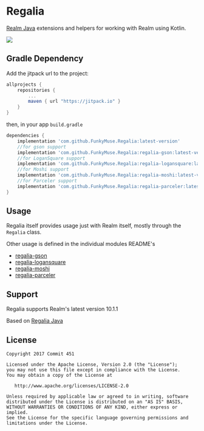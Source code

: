 # Regalia
[Realm Java](https://realm.io/docs/java/latest/) extensions and helpers for working with Realm using Kotlin.

[![](https://jitpack.io/v/FunkyMuse/Regalia.svg)](https://jitpack.io/#FunkyMuse/Regalia)

## Gradle Dependency
Add the jitpack url to the project:
```groovy
allprojects {
    repositories {
        ...
        maven { url "https://jitpack.io" }
    }
}
```
then, in your app `build.gradle`
```groovy
dependencies {
    implementation 'com.github.FunkyMuse.Regalia:latest-version'
    //for gson support
    implementation 'com.github.FunkyMuse.Regalia:regalia-gson:latest-version'
    //for LoganSquare support
    implementation 'com.github.FunkyMuse.Regalia:regalia-logansquare:latest-version'
    //for Moshi support
    implementation 'com.github.FunkyMuse.Regalia:regalia-moshi:latest-version'
    //for Parceler support
    implementation 'com.github.FunkyMuse.Regalia:regalia-parceler:latest-version'
}
```

## Usage
Regalia itself provides usage just with Realm itself, mostly through the `Regalia` class.

Other usage is defined in the individual modules README's

- [regalia-gson](regalia-gson/)
- [regalia-logansquare](regalia-logansquare/)
- [regalia-moshi](regalia-moshi/)
- [regalia-parceler](regalia-parceler/)

## Support
Regalia supports Realm's latest version 10.1.1

Based on [Regalia Java](https://github.com/Commit451/Regalia)

License
--------

    Copyright 2017 Commit 451

    Licensed under the Apache License, Version 2.0 (the "License");
    you may not use this file except in compliance with the License.
    You may obtain a copy of the License at

       http://www.apache.org/licenses/LICENSE-2.0

    Unless required by applicable law or agreed to in writing, software
    distributed under the License is distributed on an "AS IS" BASIS,
    WITHOUT WARRANTIES OR CONDITIONS OF ANY KIND, either express or implied.
    See the License for the specific language governing permissions and
    limitations under the License.
